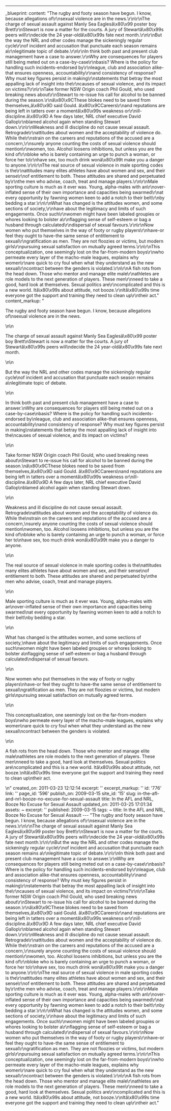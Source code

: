 ---
_blueprint:
  content: "The rugby and footy season have begun. I know, because allegations of\r\nsexual
    violence are in the news.\r\n\r\nThe charge of sexual assault against Manly Sea
    Eaglesâ\x80\x99 poster boy Brett\r\nStewart is now a matter for the courts. A
    jury of Stewartâ\x80\x99s peers will\r\ndecide the 24 year-oldâ\x80\x99s fate
    next month.\r\n\r\nBut the way the NRL and other codes manage the sickeningly
    regular cycle\r\nof incident and accusation that punctuate each season remains
    a\r\nlegitimate topic of debate.\r\n\r\nIn think both past and present club management
    have a case to answer.\r\nWhy are consequences for players still being meted out
    on a case-by-case\r\nbasis? Where is the policy for handling such incidents-endorsed
    by\r\nleague, club and association alike-that ensures openness, accountability\r\nand
    consistency of response? Why must key figures persist in making\r\nstatements
    that betray the most appalling lack of insight into the\r\ncauses of sexual violence,
    and its impact on victims?\r\n\r\nTake former NSW Origin coach Phil Gould, who
    used breaking news about\r\nStewart to re-issue his call for alcohol to be banned
    during the season.\r\nâ\x80\x9CThese blokes need to be saved from themselves,â\x80\x9D
    said Gould. â\x80\x9CCareers\r\nand reputations are being left in tatters over
    a momentâ\x80\x99s weakness or\r\nill-discipline.â\x80\x9D A few days later, NRL
    chief executive David Gallop\r\nblamed alcohol again when standing Stewart down.\r\n\r\nWeakness
    and ill discipline do not cause sexual assault. Retrograde\r\nattitudes about
    women and the acceptability of violence do. While the\r\nstrain on the careers
    and reputations of the accused are a concern,\r\nsurely anyone counting the costs
    of sexual violence should mention\r\nwomen, too. Alcohol loosens inhibitions,
    but unless you are the kind of\r\nbloke who is barely containing an urge to punch
    a woman, or force her to\r\nhave sex, too much drink wonâ\x80\x99t make you a
    danger to anyone.\r\n\r\nThe real source of sexual violence in male sporting codes
    is the\r\nattitudes many elites athletes have about women and sex, and their sense\r\nof
    entitlement to both. These attitudes are shared and perpetuated by\r\nthe men
    who advise, coach, treat and manage players.\r\n\r\nMale sporting culture is much
    as it ever was. Young, alpha-males with an\r\nover-inflated sense of their own
    importance and capacities being swarmed\r\nat every opportunity by fawning women
    keen to add a notch to their belt\r\nby bedding a star.\r\n\r\nWhat has changed
    is the attitudes women, and some sections of society,\r\nhave about the legitimacy
    and limits of such engagements. Once such\r\nwomen might have been labeled groupies
    or whores looking to bolster a\r\nflagging sense of self-esteem or bag a husband
    through calculated\r\ndispersal of sexual favours.\r\n\r\nNow women who put themselves
    in the way of footy or rugby players\r\nhave-or feel they ought to have-the same
    sense of entitlement to sexual\r\ngratification as men. They are not floozies
    or victims, but modern girls\r\npursuing sexual satisfaction on mutually agreed
    terms.\r\n\r\nThis conceptualization, one seemingly lost on the far-from-modern
    boys\r\nwho permeate every layer of the macho-male leagues, explains why women\r\nare
    quick to cry foul when what they understand as the new sexual\r\ncontract between
    the genders is violated.\r\n\r\nA fish rots from the head down. Those who mentor
    and manage elite male\r\nathletes are role models to the next generation of players.
    These men\r\nneed to take a good, hard look at themselves. Sexual politics are\r\ncomplicated
    and this is a new world. Itâ\x80\x99s about attitude, not booze.\r\nItâ\x80\x99s
    time everyone got the support and training they need to clean up\r\ntheir act."
  content_markup: "<p>The rugby and footy season have begun. I know, because allegations
    of\nsexual violence are in the news.</p>\n\n<p>The charge of sexual assault against
    Manly Sea Eaglesâ\x80\x99 poster boy Brett\nStewart is now a matter for the courts.
    A jury of Stewartâ\x80\x99s peers will\ndecide the 24 year-oldâ\x80\x99s fate
    next month.</p>\n\n<p>But the way the NRL and other codes manage the sickeningly
    regular cycle\nof incident and accusation that punctuate each season remains a\nlegitimate
    topic of debate.</p>\n\n<p>In think both past and present club management have
    a case to answer.\nWhy are consequences for players still being meted out on a
    case-by-case\nbasis? Where is the policy for handling such incidents-endorsed
    by\nleague, club and association alike-that ensures openness, accountability\nand
    consistency of response? Why must key figures persist in making\nstatements that
    betray the most appalling lack of insight into the\ncauses of sexual violence,
    and its impact on victims?</p>\n\n<p>Take former NSW Origin coach Phil Gould,
    who used breaking news about\nStewart to re-issue his call for alcohol to be banned
    during the season.\nâ\x80\x9CThese blokes need to be saved from themselves,â\x80\x9D
    said Gould. â\x80\x9CCareers\nand reputations are being left in tatters over a
    momentâ\x80\x99s weakness or\nill-discipline.â\x80\x9D A few days later, NRL chief
    executive David Gallop\nblamed alcohol again when standing Stewart down.</p>\n\n<p>Weakness
    and ill discipline do not cause sexual assault. Retrograde\nattitudes about women
    and the acceptability of violence do. While the\nstrain on the careers and reputations
    of the accused are a concern,\nsurely anyone counting the costs of sexual violence
    should mention\nwomen, too. Alcohol loosens inhibitions, but unless you are the
    kind of\nbloke who is barely containing an urge to punch a woman, or force her
    to\nhave sex, too much drink wonâ\x80\x99t make you a danger to anyone.</p>\n\n<p>The
    real source of sexual violence in male sporting codes is the\nattitudes many elites
    athletes have about women and sex, and their sense\nof entitlement to both. These
    attitudes are shared and perpetuated by\nthe men who advise, coach, treat and
    manage players.</p>\n\n<p>Male sporting culture is much as it ever was. Young,
    alpha-males with an\nover-inflated sense of their own importance and capacities
    being swarmed\nat every opportunity by fawning women keen to add a notch to their
    belt\nby bedding a star.</p>\n\n<p>What has changed is the attitudes women, and
    some sections of society,\nhave about the legitimacy and limits of such engagements.
    Once such\nwomen might have been labeled groupies or whores looking to bolster
    a\nflagging sense of self-esteem or bag a husband through calculated\ndispersal
    of sexual favours.</p>\n\n<p>Now women who put themselves in the way of footy
    or rugby players\nhave-or feel they ought to have-the same sense of entitlement
    to sexual\ngratification as men. They are not floozies or victims, but modern
    girls\npursuing sexual satisfaction on mutually agreed terms.</p>\n\n<p>This conceptualization,
    one seemingly lost on the far-from-modern boys\nwho permeate every layer of the
    macho-male leagues, explains why women\nare quick to cry foul when what they understand
    as the new sexual\ncontract between the genders is violated.</p>\n\n<p>A fish
    rots from the head down. Those who mentor and manage elite male\nathletes are
    role models to the next generation of players. These men\nneed to take a good,
    hard look at themselves. Sexual politics are\ncomplicated and this is a new world.
    Itâ\x80\x99s about attitude, not booze.\nItâ\x80\x99s time everyone got the support
    and training they need to clean up\ntheir act.</p>\n"
  created_on: 2011-03-23 12:12:14
  excerpt: ''
  excerpt_markup: ''
  id: '776'
  link: ''
  page_id: '596'
  publish_on: 2009-03-15
  site_id: '15'
  slug: in-the-afl-and-nrl-booze-no-excuse-for-sexual-assault
  title: In the AFL and NRL, Booze No Excuse for Sexual Assault
  updated_on: 2011-03-25 17:01:34
assets: ~
excerpt: ''
published: 2009-03-15
tags: ~
title: In the AFL and NRL, Booze No Excuse for Sexual Assault
--- "The rugby and footy season have begun. I know, because allegations of\r\nsexual
  violence are in the news.\r\n\r\nThe charge of sexual assault against Manly Sea
  Eaglesâ\x80\x99 poster boy Brett\r\nStewart is now a matter for the courts. A jury
  of Stewartâ\x80\x99s peers will\r\ndecide the 24 year-oldâ\x80\x99s fate next month.\r\n\r\nBut
  the way the NRL and other codes manage the sickeningly regular cycle\r\nof incident
  and accusation that punctuate each season remains a\r\nlegitimate topic of debate.\r\n\r\nIn
  think both past and present club management have a case to answer.\r\nWhy are consequences
  for players still being meted out on a case-by-case\r\nbasis? Where is the policy
  for handling such incidents-endorsed by\r\nleague, club and association alike-that
  ensures openness, accountability\r\nand consistency of response? Why must key figures
  persist in making\r\nstatements that betray the most appalling lack of insight into
  the\r\ncauses of sexual violence, and its impact on victims?\r\n\r\nTake former
  NSW Origin coach Phil Gould, who used breaking news about\r\nStewart to re-issue
  his call for alcohol to be banned during the season.\r\nâ\x80\x9CThese blokes need
  to be saved from themselves,â\x80\x9D said Gould. â\x80\x9CCareers\r\nand reputations
  are being left in tatters over a momentâ\x80\x99s weakness or\r\nill-discipline.â\x80\x9D
  A few days later, NRL chief executive David Gallop\r\nblamed alcohol again when
  standing Stewart down.\r\n\r\nWeakness and ill discipline do not cause sexual assault.
  Retrograde\r\nattitudes about women and the acceptability of violence do. While
  the\r\nstrain on the careers and reputations of the accused are a concern,\r\nsurely
  anyone counting the costs of sexual violence should mention\r\nwomen, too. Alcohol
  loosens inhibitions, but unless you are the kind of\r\nbloke who is barely containing
  an urge to punch a woman, or force her to\r\nhave sex, too much drink wonâ\x80\x99t
  make you a danger to anyone.\r\n\r\nThe real source of sexual violence in male sporting
  codes is the\r\nattitudes many elites athletes have about women and sex, and their
  sense\r\nof entitlement to both. These attitudes are shared and perpetuated by\r\nthe
  men who advise, coach, treat and manage players.\r\n\r\nMale sporting culture is
  much as it ever was. Young, alpha-males with an\r\nover-inflated sense of their
  own importance and capacities being swarmed\r\nat every opportunity by fawning women
  keen to add a notch to their belt\r\nby bedding a star.\r\n\r\nWhat has changed
  is the attitudes women, and some sections of society,\r\nhave about the legitimacy
  and limits of such engagements. Once such\r\nwomen might have been labeled groupies
  or whores looking to bolster a\r\nflagging sense of self-esteem or bag a husband
  through calculated\r\ndispersal of sexual favours.\r\n\r\nNow women who put themselves
  in the way of footy or rugby players\r\nhave-or feel they ought to have-the same
  sense of entitlement to sexual\r\ngratification as men. They are not floozies or
  victims, but modern girls\r\npursuing sexual satisfaction on mutually agreed terms.\r\n\r\nThis
  conceptualization, one seemingly lost on the far-from-modern boys\r\nwho permeate
  every layer of the macho-male leagues, explains why women\r\nare quick to cry foul
  when what they understand as the new sexual\r\ncontract between the genders is violated.\r\n\r\nA
  fish rots from the head down. Those who mentor and manage elite male\r\nathletes
  are role models to the next generation of players. These men\r\nneed to take a good,
  hard look at themselves. Sexual politics are\r\ncomplicated and this is a new world.
  Itâ\x80\x99s about attitude, not booze.\r\nItâ\x80\x99s time everyone got the support
  and training they need to clean up\r\ntheir act."
